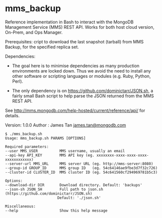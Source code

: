 # mms_backup

Reference implementation in Bash to interact with the MongoDB Management
Service (MMS) REST API. Works for both host cloud version, On-Prem, and Ops
Manager.

Prerequisites:
cript to download the last snapshot (tarball) from MMS Backup, for
the specified replica set.

Dependencies:

  - The goal here is to minimise dependencies as many production environments
    are locked down. Thus we avoid the need to install any other software or
    scripting languages or modules (e.g. Ruby, Python, Perl).

  - The only dependency is on https://github.com/dominictarr/JSON.sh, a
    fairly small Bash script to help parse the JSON returned from the MMS
    REST API.

See http://mms.mongodb.com/help-hosted/current/reference/api/ for details.

Version: 1.0.0
Author : James Tan <james.tan@mongodb.com>

    $ ./mms_backup.sh
    Usage: mms_backup.sh PARAMS [OPTIONS]

    Required parameters:
    --user MMS_USER          MMS username, usually an email
    --api-key API_KEY        MMS API key (eg. xxxxxxxx-xxxx-xxxx-xxxx-xxxxxxxxxxxx)
    --server-url MMS_URL     MMS server URL (eg. http://mms-server:8080)
    --group-id GROUP_ID      MMS group ID   (eg. 54c64146ae9fbe3d7f32c726)
    --cluster-id CLUSTER_ID  MMS cluster ID (eg. 54c641560cf294969781b5c3)

    Options:
    --download-dir DIR       Download directory. Default: 'backups'
    --json-sh JSON_SH        Full path to json.sh (https://github.com/dominictarr/JSON.sh)
                            Default: './json.sh'

    Miscellaneous:
    --help                   Show this help message

